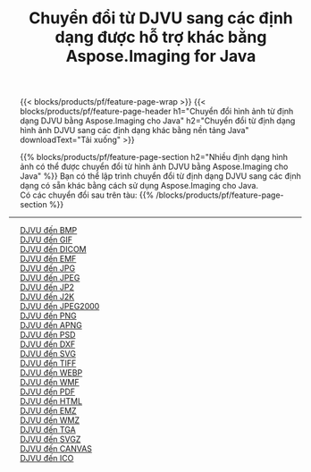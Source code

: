 ﻿---
title: Chuyển đổi từ DJVU sang các định dạng được hỗ trợ khác bằng Aspose.Imaging for Java 
weight: 3920
url: /vi/java/conversion/from/djvu 
lang: vi
langdirlevel: 2
locales: zh-hans,ja,it,ru,de,es,fr,nl,id,lt,pl,pt,vi,tr,ko,zh-hant,ar,hi,th,sv,cs,uk,he
description: Aspose.Imaging có thể dễ dàng chuyển đổi từ DJVU sang các định dạng khác bằng nền tảng Java
---

{{< blocks/products/pf/feature-page-wrap >}}
{{< blocks/products/pf/feature-page-header h1="Chuyển đổi hình ảnh từ định dạng DJVU bằng Aspose.Imaging cho Java" h2="Chuyển đổi từ định dạng hình ảnh DJVU sang các định dạng khác bằng nền tảng Java" downloadText="Tải xuống" >}}


{{% blocks/products/pf/feature-page-section  h2="Nhiều định dạng hình ảnh có thể được chuyển đổi từ hình ảnh DJVU bằng Aspose.Imaging cho Java" %}}
Bạn có thể lập trình chuyển đổi từ định dạng DJVU sang các định dạng có sẵn khác bằng cách sử dụng
Aspose.Imaging cho Java.
<br/>
Có các chuyển đổi sau trên tàu:
{{% /blocks/products/pf/feature-page-section %}}
<div class="container-fluid productfamilypage bg-gray">
    <div class="convertypes bg-gray agp-content section">
        <div class="container">
		<hr style="margin-left:-20px;"/>
		<div class="row other-converters">
		    <div class='col-md-2 other-converter remove-lp remove-rp'><a href="/imaging/vi/java/conversion/djvu-to-bmp" >DJVU đến BMP</a></div><div class='col-md-2 other-converter remove-lp remove-rp'><a href="/imaging/vi/java/conversion/djvu-to-gif" >DJVU đến GIF</a></div><div class='col-md-2 other-converter remove-lp remove-rp'><a href="/imaging/vi/java/conversion/djvu-to-dicom" >DJVU đến DICOM</a></div><div class='col-md-2 other-converter remove-lp remove-rp'><a href="/imaging/vi/java/conversion/djvu-to-emf" >DJVU đến EMF</a></div><div class='col-md-2 other-converter remove-lp remove-rp'><a href="/imaging/vi/java/conversion/djvu-to-jpg" >DJVU đến JPG</a></div><div class='col-md-2 other-converter remove-lp remove-rp'><a href="/imaging/vi/java/conversion/djvu-to-jpeg" >DJVU đến JPEG</a></div><div class='col-md-2 other-converter remove-lp remove-rp'><a href="/imaging/vi/java/conversion/djvu-to-jp2" >DJVU đến JP2</a></div><div class='col-md-2 other-converter remove-lp remove-rp'><a href="/imaging/vi/java/conversion/djvu-to-j2k" >DJVU đến J2K</a></div><div class='col-md-2 other-converter remove-lp remove-rp'><a href="/imaging/vi/java/conversion/djvu-to-jpeg2000" >DJVU đến JPEG2000</a></div><div class='col-md-2 other-converter remove-lp remove-rp'><a href="/imaging/vi/java/conversion/djvu-to-png" >DJVU đến PNG</a></div><div class='col-md-2 other-converter remove-lp remove-rp'><a href="/imaging/vi/java/conversion/djvu-to-apng" >DJVU đến APNG</a></div><div class='col-md-2 other-converter remove-lp remove-rp'><a href="/imaging/vi/java/conversion/djvu-to-psd" >DJVU đến PSD</a></div><div class='col-md-2 other-converter remove-lp remove-rp'><a href="/imaging/vi/java/conversion/djvu-to-dxf" >DJVU đến DXF</a></div><div class='col-md-2 other-converter remove-lp remove-rp'><a href="/imaging/vi/java/conversion/djvu-to-svg" >DJVU đến SVG</a></div><div class='col-md-2 other-converter remove-lp remove-rp'><a href="/imaging/vi/java/conversion/djvu-to-tiff" >DJVU đến TIFF</a></div><div class='col-md-2 other-converter remove-lp remove-rp'><a href="/imaging/vi/java/conversion/djvu-to-webp" >DJVU đến WEBP</a></div><div class='col-md-2 other-converter remove-lp remove-rp'><a href="/imaging/vi/java/conversion/djvu-to-wmf" >DJVU đến WMF</a></div><div class='col-md-2 other-converter remove-lp remove-rp'><a href="/imaging/vi/java/conversion/djvu-to-pdf" >DJVU đến PDF</a></div><div class='col-md-2 other-converter remove-lp remove-rp'><a href="/imaging/vi/java/conversion/djvu-to-html" >DJVU đến HTML</a></div><div class='col-md-2 other-converter remove-lp remove-rp'><a href="/imaging/vi/java/conversion/djvu-to-emz" >DJVU đến EMZ</a></div><div class='col-md-2 other-converter remove-lp remove-rp'><a href="/imaging/vi/java/conversion/djvu-to-wmz" >DJVU đến WMZ</a></div><div class='col-md-2 other-converter remove-lp remove-rp'><a href="/imaging/vi/java/conversion/djvu-to-tga" >DJVU đến TGA</a></div><div class='col-md-2 other-converter remove-lp remove-rp'><a href="/imaging/vi/java/conversion/djvu-to-svgz" >DJVU đến SVGZ</a></div><div class='col-md-2 other-converter remove-lp remove-rp'><a href="/imaging/vi/java/conversion/djvu-to-canvas" >DJVU đến CANVAS</a></div><div class='col-md-2 other-converter remove-lp remove-rp'><a href="/imaging/vi/java/conversion/djvu-to-ico" >DJVU đến ICO</a></div>
                </div>
        </div>
    </div>
</div>
<br/>

